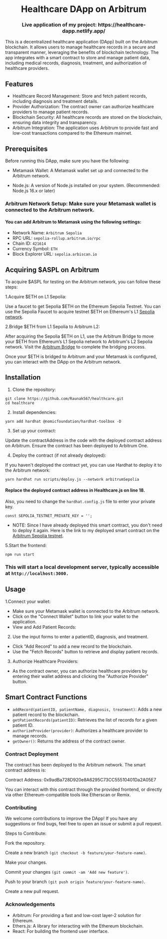 <h1 align="center"> Healthcare DApp on Arbitrum </h1>

<h3 align="center"> Live application of my project: https://healthcare-dapp.netlify.app/ </h3>

This is a decentralized healthcare application (DApp) built on the Arbitrum blockchain. It allows users to manage healthcare records in a secure and transparent manner, leveraging the benefits of blockchain technology. The app integrates with a smart contract to store and manage patient data, including medical records, diagnosis, treatment, and authorization of healthcare providers.

## Features

* Healthcare Record Management: Store and fetch patient records, including diagnosis and treatment details.
* Provider Authorization: The contract owner can authorize healthcare providers to manage patient records.
* Blockchain Security: All healthcare records are stored on the blockchain, ensuring data integrity and transparency.
* Arbitrum Integration: The application uses Arbitrum to provide fast and low-cost transactions compared to the Ethereum mainnet.

## Prerequisites

Before running this DApp, make sure you have the following:

* Metamask Wallet: A Metamask wallet set up and connected to the Arbitrum network.

* Node.js: A version of Node.js installed on your system. (Recommended: Node.js 16.x or later)

### Arbitrum Network Setup: Make sure your Metamask wallet is connected to the Arbitrum network. 
#### You can add Arbitrum to Metamask using the following settings:
* Network Name: ```Arbitrum Sepolia```
* RPC URL: ```sepolia-rollup.arbitrum.io/rpc```
* Chain ID: ```421614```
* Currency Symbol: ```ETH```
* Block Explorer URL: ```sepolia.arbiscan.io```

## Acquiring $ASPL on Arbitrum
To acquire $ASPL for testing on the Arbitrum network, you can follow these steps:

1.Acquire $ETH on L1 Sepolia:

Use a faucet to get Sepolia $ETH on the Ethereum Sepolia Testnet. You can use the Sepolia Faucet to acquire testnet $ETH on Ethereum's L1 [Sepolia network](https://cloud.google.com/application/web3/faucet/ethereum/sepolia).

2.Bridge $ETH from L1 Sepolia to Arbitrum L2:

After acquiring the Sepolia $ETH on L1, use the Arbitrum Bridge to move your $ETH from Ethereum’s L1 Sepolia network to Arbitrum's L2 Sepolia network.
Visit the [Arbitrum Bridge](https://bridge.arbitrum.io/) to complete the bridging process.

Once your $ETH is bridged to Arbitrum and your Metamask is configured, you can interact with the DApp on the Arbitrum network.

## Installation
1. Clone the repository:
```
git clone https://github.com/Raunak567/healthcare.git
cd healthcare
```
2. Install dependencies:
```
yarn add hardhat @nomicfoundation/hardhat-toolbox -D
```
3. Set up your contract:

Update the contractAddress in the code with the deployed contract address on Arbitrum. Ensure the contract has been deployed to Arbitrum One.

4. Deploy the contract (if not already deployed):

If you haven't deployed the contract yet, you can use Hardhat to deploy it to the Arbitrum network:
```
yarn hardhat run scripts/deploy.js --network arbitrumSepolia
```
#### Replace the deployed contract address in Healthcare.js on line 18.

Also, you need to change the ```hardhat.config.js``` file to enter your private key.
```
const SEPOLIA_TESTNET_PRIVATE_KEY = '';
```

* NOTE: Since I have already deployed this smart contract, you don't need to deploy it again. Here is the link to my deployed smart contract on the [Arbitrum Sepolia testnet](https://sepolia.arbiscan.io/address/0x9adBa728D920e8A6295C73CC55510401Da2A05E7).

5.Start the frontend:
```
npm run start
```
### This will start a local development server, typically accessible at ```http://localhost:3000.```

## Usage

1.Connect your wallet:

* Make sure your Metamask wallet is connected to the Arbitrum network.
* Click on the "Connect Wallet" button to link your wallet to the application.
* View and Add Patient Records:

2. Use the input forms to enter a patientID, diagnosis, and treatment.
* Click "Add Record" to add a new record to the blockchain.
* Use the "Fetch Records" button to retrieve and display patient records.

3. Authorize Healthcare Providers:

* As the contract owner, you can authorize healthcare providers by entering their wallet address and clicking the "Authorize Provider" button.
## Smart Contract Functions
* ```addRecord(patientID, patientName, diagnosis, treatment)```: Adds a new patient record to the blockchain.
* ```getPatientRecords(patientID)```: Retrieves the list of records for a given patient ID.
* ```authorizeProvider(provider)```: Authorizes a healthcare provider to manage records.
* ```getOwner()```: Returns the address of the contract owner.

### Contract Deployment
The contract has been deployed to the Arbitrum network. The smart contract address is:

Contract Address: 0x9adBa728D920e8A6295C73CC55510401Da2A05E7

You can interact with this contract through the provided frontend, or directly via other Ethereum-compatible tools like Etherscan or Remix.

### Contributing
We welcome contributions to improve the DApp! If you have any suggestions or find bugs, feel free to open an issue or submit a pull request.

Steps to Contribute:

Fork the repository.

Create a new branch ```(git checkout -b feature/your-feature-name)```.

Make your changes.

Commit your changes ```(git commit -am 'Add new feature')```.

Push to your branch ```(git push origin feature/your-feature-name)```.

Create a new pull request.

### Acknowledgements
* Arbitrum: For providing a fast and low-cost layer-2 solution for Ethereum.
* Ethers.js: A library for interacting with the Ethereum blockchain.
* React: For building the frontend user interface.
